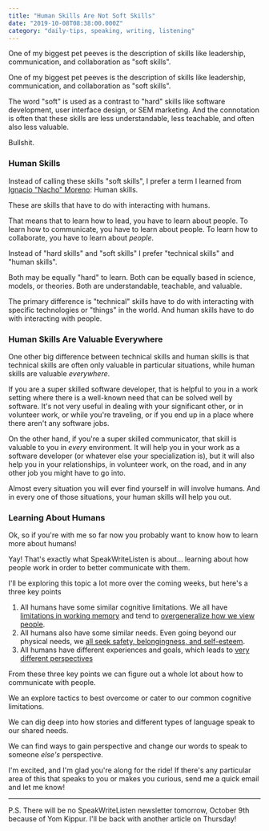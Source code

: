 ```yaml
---
title: "Human Skills Are Not Soft Skills"
date: "2019-10-08T08:38:00.000Z"
category: "daily-tips, speaking, writing, listening"
---
```


One of my biggest pet peeves is the description of skills like leadership, communication, and collaboration as "soft skills".

<!-- more -->

One of my biggest pet peeves is the description of skills like leadership, communication, and collaboration as "soft skills".

The word "soft" is used as a contrast to "hard" skills like software development, user interface design, or SEM marketing. And the connotation is often that these skills are less understandable, less teachable, and often also less valuable.

Bullshit.

### Human Skills

Instead of calling these skills "soft skills", I prefer a term I learned from [Ignacio "Nacho" Moreno](https://twitter.com/chonapuch):  Human skills.

These are skills that have to do with interacting with humans.

That means that to learn how to lead, you have to learn about people. To learn how to communicate, you have to learn about people. To learn how to collaborate, you have to learn about _people_.

Instead of "hard skills" and "soft skills" I prefer "technical skills" and "human skills".

Both may be equally "hard" to learn. Both can be equally based in science, models, or theories. Both are understandable, teachable, and valuable.

The primary difference is "technical" skills have to do with interacting with specific technologies or "things" in the world. And human skills have to do with interacting with people.

### Human Skills Are Valuable Everywhere

One other big difference between technical skills and human skills is that technical skills are often only valuable in particular situations, while human skills are valuable *everywhere*.

If you are a super skilled software developer, that is helpful to you in a work setting where there is a well-known need that can be solved well by software. It's not very useful in dealing with your significant other, or in volunteer work, or while you're traveling, or if you end up in a place where there aren't any software jobs.

On the other hand, if you're a super skilled communicator, that skill is valuable to you in _every_ environment. It will help you in your work as a software developer (or whatever else your specialization is), but it will also help you in your relationships, in volunteer work, on the road, and in any other job you might have to go into. 

Almost every situation you will ever find yourself in will involve humans. And in every one of those situations, your human skills will help you out.

### Learning About Humans

Ok, so if you're with me so far now you probably want to know how to learn more about humans!

Yay! That's exactly what SpeakWriteListen is about... learning about how people work in order to better communicate with them.

I'll be exploring this topic a lot more over the coming weeks, but here's a three key points

1. All humans have some similar cognitive limitations. We all have [limitations in working memory](https://www.speakwritelisten.com/blog/10-1-seven-plus-or-minus-two/) and tend to [overgeneralize how we view people](https://www.speakwritelisten.com/blog/10-2-the-halo-effect).
2. All humans also have some similar needs. Even going beyond our physical needs, we [all seek safety, belongingness, and self-esteem](https://www.simplypsychology.org/maslow.html).
3. All humans have different experiences and goals, which leads to [very different perspectives](https://www.speakwritelisten.com/blog/10-3-perspective-is-priceless)

From these three key points we can figure out a whole lot about how to communicate with people. 

We an explore tactics to best overcome or cater to our common cognitive limitations.

We can dig deep into how stories and different types of language speak to our shared needs.

We can find ways to gain perspective and change our words to speak to someone _else's_ perspective.

I'm excited, and I'm glad you're along for the ride! If there's any particular area of this that speaks to you or makes you curious, send me a quick email and let me know!

---

P.S. There will be no SpeakWriteListen newsletter tomorrow, October 9th because of Yom Kippur. I'll be back with another article on Thursday!
